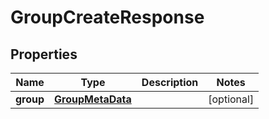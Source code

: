 

# GroupCreateResponse


## Properties

| Name | Type | Description | Notes |
|------------ | ------------- | ------------- | -------------|
|**group** | [**GroupMetaData**](GroupMetaData.md) |  |  [optional] |



